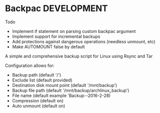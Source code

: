 # Backpac DEVELOPMENT

Todo
* Implement if statement on parsing custom backpac argument
* Implement support for incremental backups
* Add protections against dangerous operations (needless unmount, etc)
* Make AUTOMOUNT false by default

A simple and comprehensive backup script for Linux using Rsync and Tar

Configuration allows for:

* Backup path 			(default '/')
* Exclude list 			(default provided)
* Destination disk mount point 	(default '/mnt/backup')
* Backup file path 		(default '/mnt/backup/archlinux_backup')
* File name 			(default example 'Backup--2016-2-28)
* Compression 			(default on)
* Auto unmount 			(default on)
